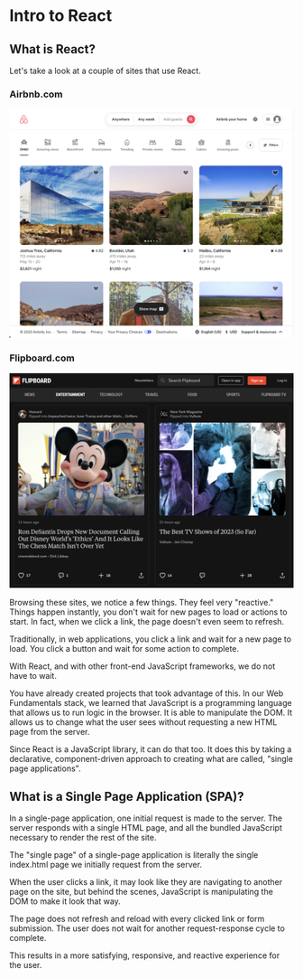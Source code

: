 # Intro to React

## What is React?
Let's take a look at a couple of sites that use React.

### Airbnb.com
![Airbnb](assets/airbnb.png)

### Flipboard.com
![Flipboard](assets/flipboard.png)

Browsing these sites, we notice a few things. They feel very "reactive." Things happen instantly, you don't wait for new pages to load or actions to start. In fact, when we click a link, the page doesn't even seem to refresh.

Traditionally, in web applications, you click a link and wait for a new page to load. You click a button and wait for some action to complete.

With React, and with other front-end JavaScript frameworks, we do not have to wait.

You have already created projects that took advantage of this. In our Web Fundamentals stack, we learned that JavaScript is a programming language that allows us to run logic in the browser. It is able to manipulate the DOM. It allows us to change what the user sees without requesting a new HTML page from the server.

Since React is a JavaScript library, it can do that too. It does this by taking a declarative, component-driven approach to creating what are called, "single page applications".

## What is a Single Page Application (SPA)?

In a single-page application, one initial request is made to the server. The server responds with a single HTML page, and all the bundled JavaScript necessary to render the rest of the site.

The "single page" of a single-page application is literally the single index.html page we initially request from the server.

When the user clicks a link, it may look like they are navigating to another page on the site, but behind the scenes, JavaScript is manipulating the DOM to make it look that way.

The page does not refresh and reload with every clicked link or form submission. The user does not wait for another request-response cycle to complete.

This results in a more satisfying, responsive, and reactive experience for the user.